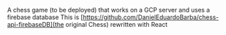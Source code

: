 A chess game (to be deployed) that works on a GCP server and uses a firebase database
This is [https://github.com/DanielEduardoBarba/chess-api-firebaseDB](the original Chess) rewritten with React
